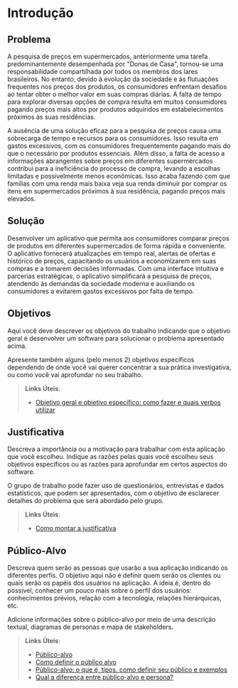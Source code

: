 # Introdução

## Problema
A pesquisa de preços em supermercados, anteriormente uma tarefa predominantemente desempenhada por "Donas de Casa", tornou-se uma responsabilidade compartilhada por todos os membros dos lares brasileiros. No entanto, devido à evolução da sociedade e às flutuações frequentes nos preços dos produtos, os consumidores enfrentam desafios ao tentar obter o melhor valor em suas compras diárias. A falta de tempo para explorar diversas opções de compra resulta em muitos consumidores pagando preços mais altos por produtos adquiridos em estabelecimentos próximos às suas residências.

A ausência de uma solução eficaz para a pesquisa de preços causa uma sobrecarga de tempo e recursos para os consumidores. Isso resulta em gastos excessivos, com os consumidores frequentemente pagando mais do que o necessário por produtos essenciais. Além disso, a falta de acesso a informações abrangentes sobre preços em diferentes supermercados contribui para a ineficiência do processo de compra, levando a escolhas limitadas e possivelmente menos econômicas. Isso acaba fazendo com que famílias com uma renda mais baixa veja sua renda diminuir por comprar os itens em supermercados próximos à sua residência, pagando preços mais elevados.

## Solução

Desenvolver um aplicativo que permita aos consumidores comparar preços de produtos em diferentes supermercados de forma rápida e conveniente. O aplicativo fornecerá atualizações em tempo real, alertas de ofertas e histórico de preços, capacitando os usuários a economizarem em suas compras e a tomarem decisões informadas. Com uma interface intuitiva e parcerias estratégicas, o aplicativo simplificará a pesquisa de preços, atendendo às demandas da sociedade moderna e auxiliando os consumidores a evitarem gastos excessivos por falta de tempo.

## Objetivos

Aqui você deve descrever os objetivos do trabalho indicando que o objetivo geral é desenvolver um software para solucionar o problema apresentado acima. 

Apresente também alguns (pelo menos 2) objetivos específicos dependendo de onde você vai querer concentrar a sua prática investigativa, ou como você vai aprofundar no seu trabalho.
 
> **Links Úteis**:
> - [Objetivo geral e objetivo específico: como fazer e quais verbos utilizar](https://blog.mettzer.com/diferenca-entre-objetivo-geral-e-objetivo-especifico/)

## Justificativa

Descreva a importância ou a motivação para trabalhar com esta aplicação que você escolheu. Indique as razões pelas quais você escolheu seus objetivos específicos ou as razões para aprofundar em certos aspectos do software.

O grupo de trabalho pode fazer uso de questionários, entrevistas e dados estatísticos, que podem ser apresentados, com o objetivo de esclarecer detalhes do problema que será abordado pelo grupo.

> **Links Úteis**:
> - [Como montar a justificativa](https://guiadamonografia.com.br/como-montar-justificativa-do-tcc/)

## Público-Alvo

Descreva quem serão as pessoas que usarão a sua aplicação indicando os diferentes perfis. O objetivo aqui não é definir quem serão os clientes ou quais serão os papéis dos usuários na aplicação. A ideia é, dentro do possível, conhecer um pouco mais sobre o perfil dos usuários: conhecimentos prévios, relação com a tecnologia, relações
hierárquicas, etc.

Adicione informações sobre o público-alvo por meio de uma descrição textual, diagramas de personas e mapa de stakeholders.

> **Links Úteis**:
> - [Público-alvo](https://blog.hotmart.com/pt-br/publico-alvo/)
> - [Como definir o público alvo](https://exame.com/pme/5-dicas-essenciais-para-definir-o-publico-alvo-do-seu-negocio/)
> - [Público-alvo: o que é, tipos, como definir seu público e exemplos](https://klickpages.com.br/blog/publico-alvo-o-que-e/)
> - [Qual a diferença entre público-alvo e persona?](https://rockcontent.com/blog/diferenca-publico-alvo-e-persona/)

